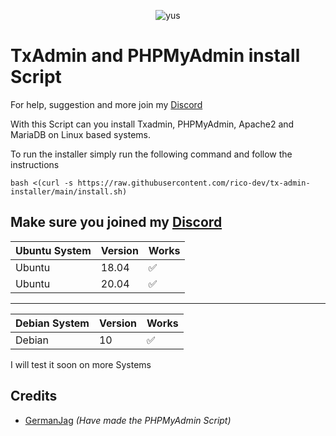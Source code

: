 <p align="center"> <img src="https://komarev.com/ghpvc/?username=rico-dev" alt="yus" /> </p>

# TxAdmin and PHPMyAdmin install Script

For help, suggestion and more join my [Discord](https://discord.gg/)

With this Script can you install Txadmin, PHPMyAdmin, Apache2 and MariaDB on Linux based systems.

To run the installer simply run the following command and follow the instructions

```
bash <(curl -s https://raw.githubusercontent.com/rico-dev/tx-admin-installer/main/install.sh)
```
Make sure you joined my [Discord](https://discord.gg/)
---

| Ubuntu  System   | Version | Works
| ---------------- | ------- | ------------------
| Ubuntu           | 18.04   | :white_check_mark: 	        
| Ubuntu           | 20.04   | :white_check_mark:
-------------------------------------------------  
| Debian System    | Version | Works    
| ---------------- | ------- | ------------------
| Debian           | 10      | :white_check_mark:      

I will test it soon on more Systems


## Credits

 - [GermanJag](https://github.com/GermanJag/) _(Have made the PHPMyAdmin Script)_